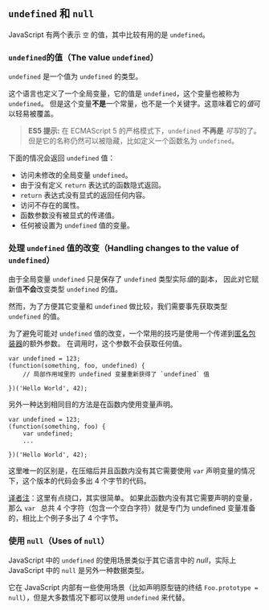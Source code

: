 ﻿## `undefined` 和 `null`

JavaScript 有两个表示 `空` 的值，其中比较有用的是 `undefined`。


### `undefined`的值（The value `undefined`）

`undefined` 是一个值为 `undefined` 的类型。

这个语言也定义了一个全局变量，它的值是 `undefined`，这个变量也被称为 `undefined`。
但是这个变量**不是**一个常量，也不是一个关键字。这意味着它的*值*可以轻易被覆盖。

> **ES5 提示:** 在 ECMAScript 5 的严格模式下，`undefined` **不再是** *可写*的了。
> 但是它的名称仍然可以被隐藏，比如定义一个函数名为 `undefined`。

下面的情况会返回 `undefined` 值：

 - 访问未修改的全局变量 `undefined`。
 - 由于没有定义 `return` 表达式的函数隐式返回。
 - `return` 表达式没有显式的返回任何内容。
 - 访问不存在的属性。
 - 函数参数没有被显式的传递值。
 - 任何被设置为 `undefined` 值的变量。
 

### 处理 `undefined` 值的改变（Handling changes to the value of `undefined`）

由于全局变量 `undefined` 只是保存了 `undefined` 类型实际*值*的副本，
因此对它赋新值**不会**改变类型 `undefined` 的值。

然而，为了方便其它变量和 `undefined` 做比较，我们需要事先获取类型 `undefined` 的值。

为了避免可能对 `undefined` 值的改变，一个常用的技巧是使用一个传递到[匿名包装器](#function.scopes)的额外参数。
在调用时，这个参数不会获取任何值。

    var undefined = 123;
    (function(something, foo, undefined) {
        // 局部作用域里的 undefined 变量重新获得了 `undefined` 值

    })('Hello World', 42);

另外一种达到相同目的方法是在函数内使用变量声明。

    var undefined = 123;
    (function(something, foo) {
        var undefined;
        ...

    })('Hello World', 42);

这里唯一的区别是，在压缩后并且函数内没有其它需要使用 `var` 声明变量的情况下，这个版本的代码会多出 4 个字节的代码。

[译者注][30]：这里有点绕口，其实很简单。
如果此函数内没有其它需要声明的变量，那么 `var ` 总共 4 个字符（包含一个空白字符）就是专门为 undefined 变量准备的，相比上个例子多出了 4 个字节。


### 使用 `null`（Uses of `null`）

JavaScript 中的 `undefined` 的使用场景类似于其它语言中的 *null*，实际上 JavaScript 中的 `null` 是另外一种数据类型。

它在 JavaScript 内部有一些使用场景（比如声明原型链的终结 `Foo.prototype = null`），但是大多数情况下都可以使用 `undefined` 来代替。

[30]: http://cnblogs.com/sanshi/
